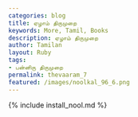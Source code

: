 ```yaml
---  
categories: blog  
title: ஏழாம் திருமுறை
keywords: More, Tamil, Books  
description: ஏழாம் திருமுறை
author: Tamilan  
layout: Ruby  
tags:     
- பன்னிரு திருமுறை
permalink: thevaaram_7  
featured: /images/noolkal_96_6.png  
---  
```

{% include install_nool.md %}  
